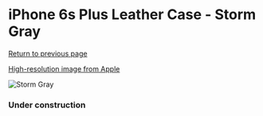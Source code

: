 # iPhone 6s Plus Leather Case - Storm Gray

[Return to previous page](/iphone_6)

[High-resolution image from Apple](https://store.storeimages.cdn-apple.com/8756/as-images.apple.com/is/MM322?wid=4500&hei=4500&fmt=png)

<div style="width: 384px"><img src="/everysource/MM322.png" alt="Storm Gray"></div>

### Under construction
